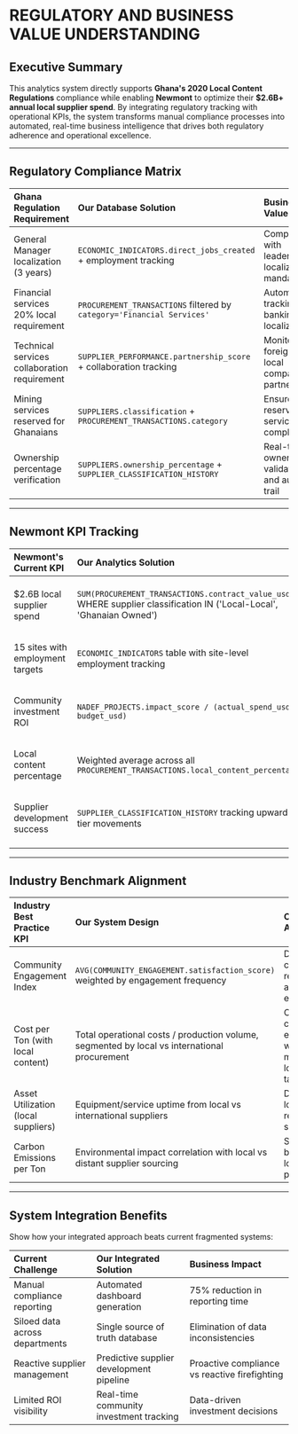 # REGULATORY AND BUSINESS VALUE UNDERSTANDING

## Executive Summary
This analytics system directly supports **Ghana's 2020 Local Content Regulations** compliance while enabling **Newmont** to optimize their **$2.6B+ annual local supplier spend**. By integrating regulatory tracking with operational KPIs, the system transforms manual compliance processes into automated, real-time business intelligence that drives both regulatory adherence and operational excellence.

---

## Regulatory Compliance Matrix

| Ghana Regulation Requirement | Our Database Solution | Business Value |
| :--- | :--- | :--- |
| General Manager localization (3 years) | `ECONOMIC_INDICATORS.direct_jobs_created` + employment tracking | Compliance with leadership localization mandates |
| Financial services 20% local requirement | `PROCUREMENT_TRANSACTIONS` filtered by `category='Financial Services'` | Automated tracking of banking localization |
| Technical services collaboration requirement | `SUPPLIER_PERFORMANCE.partnership_score` + collaboration tracking | Monitor foreign-local company partnerships |
| Mining services reserved for Ghanaians | `SUPPLIERS.classification` + `PROCUREMENT_TRANSACTIONS.category` | Ensure reserved services compliance |
| Ownership percentage verification | `SUPPLIERS.ownership_percentage` + `SUPPLIER_CLASSIFICATION_HISTORY` | Real-time ownership validation and audit trail |

---

## Newmont KPI Tracking

| Newmont's Current KPI | Our Analytics Solution | Improvement Opportunity |
| :--- | :--- | :--- |
| $2.6B local supplier spend | `SUM(PROCUREMENT_TRANSACTIONS.contract_value_usd)` WHERE supplier classification IN ('Local-Local', 'Ghanaian Owned') | Real-time spend tracking vs annual reporting |
| 15 sites with employment targets | `ECONOMIC_INDICATORS` table with site-level employment tracking | Automated target vs actual monitoring |
| Community investment ROI | `NADEF_PROJECTS.impact_score / (actual_spend_usd / budget_usd)` | Data-driven ROI measurement vs subjective assessment |
| Local content percentage | Weighted average across all `PROCUREMENT_TRANSACTIONS.local_content_percentage` | Dynamic calculation vs static annual reporting |
| Supplier development success | `SUPPLIER_CLASSIFICATION_HISTORY` tracking upward tier movements | Predictive supplier development vs reactive management |

---

## Industry Benchmark Alignment

| Industry Best Practice KPI | Our System Design | Competitive Advantage |
| :--- | :--- | :--- |
| Community Engagement Index | `AVG(COMMUNITY_ENGAGEMENT.satisfaction_score)` weighted by engagement frequency | Data-driven community relations vs ad-hoc engagement |
| Cost per Ton (with local content) | Total operational costs / production volume, segmented by local vs international procurement | Optimize cost efficiency while meeting local content targets |
| Asset Utilization (local suppliers) | Equipment/service uptime from local vs international suppliers | Demonstrate local supplier reliability to skeptics |
| Carbon Emissions per Ton | Environmental impact correlation with local vs distant supplier sourcing | Sustainability benefits of local procurement |

---

## System Integration Benefits
Show how your integrated approach beats current fragmented systems:

| Current Challenge | Our Integrated Solution | Business Impact |
| :--- | :--- | :--- |
| Manual compliance reporting | Automated dashboard generation | 75% reduction in reporting time |
| Siloed data across departments | Single source of truth database | Elimination of data inconsistencies |
| Reactive supplier management | Predictive supplier development pipeline | Proactive compliance vs reactive firefighting |
| Limited ROI visibility | Real-time community investment tracking | Data-driven investment decisions |
